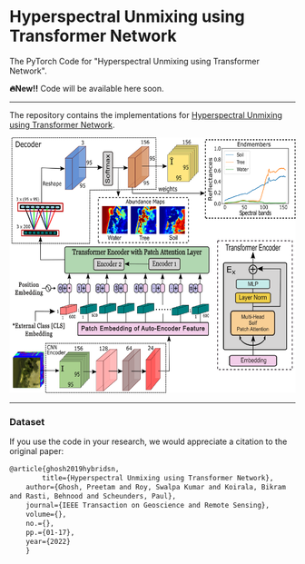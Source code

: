 # Hyperspectral Unmixing using Transformer Network

The PyTorch Code for "Hyperspectral Unmixing using Transformer Network".

<strong>:fire:New:bangbang:</strong></font></sup> Code will be available here soon.
___________

The repository contains the implementations for [Hyperspectral Unmixing using Transformer Network](https://ieeexplore.ieee.org/document/9848995).

<img src="./model.png" width="700" height="450"/>

---------------------
### Dataset


If you use the code in your research, we would appreciate a citation to the original paper:

	@article{ghosh2019hybridsn,
        	title={Hyperspectral Unmixing using Transformer Network},
		author={Ghosh, Preetam and Roy, Swalpa Kumar and Koirala, Bikram and Rasti, Behnood and Scheunders, Paul},
		journal={IEEE Transaction on Geoscience and Remote Sensing},
		volume={},
		no.={},
		pp.={01-17},
		year={2022}
		}
